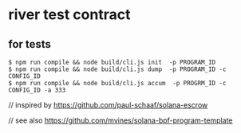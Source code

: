 # river test contract

## for tests
```
$ npm run compile && node build/cli.js init  -p PROGRAM_ID
$ npm run compile && node build/cli.js dump  -p PROGRAM_ID -c CONFIG_ID
$ npm run compile && node build/cli.js accum  -p PROGRM_ID -c CONFIG_ID -a 333
```

// inspired by https://github.com/paul-schaaf/solana-escrow

// see also https://github.com/mvines/solana-bpf-program-template

